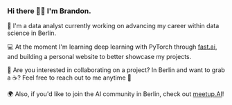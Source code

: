 ### Hi there 👋🏼 I'm Brandon.

🔭 I'm a data analyst currently working on advancing my career within data science in Berlin.

💻 At the moment I'm learning deep learning with PyTorch through [fast.ai](https://www.fast.ai), and building a personal website to better showcase my projects.

🤝 Are you interested in collaborating on a project? In Berlin and want to grab a ☕️? Feel free to reach out to me anytime 📨

🌍 Also, if you'd like to join the AI community in Berlin, check out [meetup.AI](https://www.meetup.com/meetupai-Berlin/)!

<!--
**branBeckett/branBeckett** is a ✨ _special_ ✨ repository because its `README.md` (this file) appears on your GitHub profile.

Here are some ideas to get you started:

- 🔭 I’m currently working on advancing my career within data science.
- 🌱 I’m currently learning data engineering best practices, and PyTorch through fast.ai
- 👯 I’m looking to collaborate on ...
- 🤔 I’m looking for help with ...
- 💬 Ask me about ...
- 📫 How to reach me: ...
- 😄 Pronouns: ...
- ⚡ Fun fact: ...
-->
